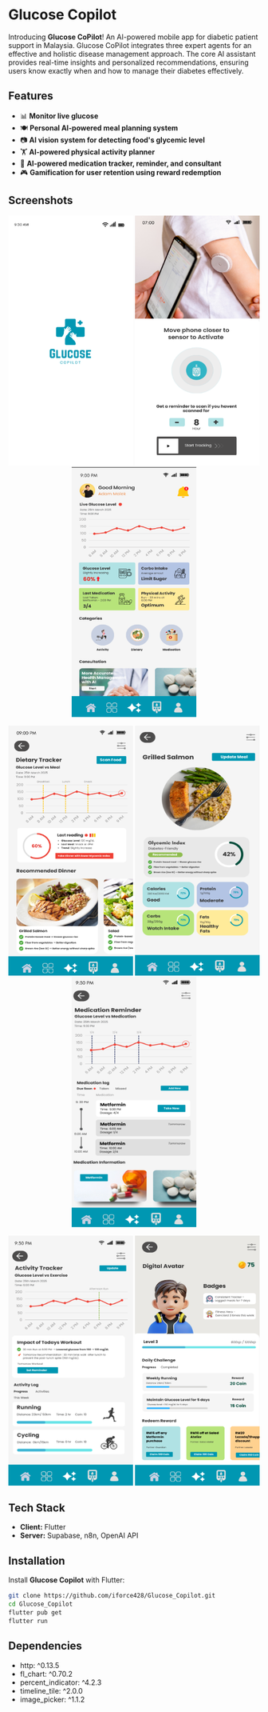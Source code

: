 # Glucose Copilot
Introducing **Glucose CoPilot**! An AI-powered mobile app for diabetic patient support in Malaysia. Glucose CoPilot integrates three expert agents for an effective and holistic disease management approach. The core AI assistant provides real-time insights and personalized recommendations, ensuring users know exactly when and how to manage their diabetes effectively.

## Features
- 📊 **Monitor live glucose**
- 🍽️ **Personal AI-powered meal planning system**
- 📷 **AI vision system for detecting food's glycemic level**
- 🏋️ **AI-powered physical activity planner**
- 💊 **AI-powered medication tracker, reminder, and consultant**
- 🎮 **Gamification for user retention using reward redemption**

## Screenshots

<p align="center">
  <img src="assets/README/Loading_Page.png" width="250" height="500">
  <img src="assets/README/CGM.png" width="250" height="500">
  <img src="assets/README/Dashboard.png" width="250" height="500">
</p>
<p align="center">
  <img src="assets/README/Dietary.png" width="250" height="500">
  <img src="assets/README/AI_Vision.png" width="250" height="500">
  <img src="assets/README/Medication.png" width="250" height="500">
</p>
<p align="center">
  <img src="assets/README/Activity.png" width="250" height="500">
  <img src="assets/README/Reward.png" width="250" height="500">
</p>

## Tech Stack
- **Client:** Flutter
- **Server:** Supabase, n8n, OpenAI API

## Installation
Install **Glucose Copilot** with Flutter:

```bash
git clone https://github.com/iforce428/Glucose_Copilot.git
cd Glucose_Copilot
flutter pub get
flutter run
```

## Dependencies
-   http: ^0.13.5
- fl_chart: ^0.70.2
- percent_indicator: ^4.2.3
- timeline_tile: ^2.0.0
- image_picker: ^1.1.2